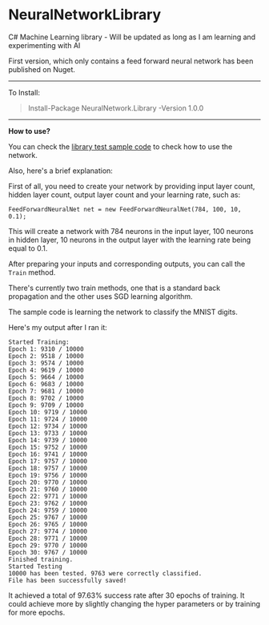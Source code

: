 # NeuralNetworkLibrary
C# Machine Learning library - Will be updated as long as I am learning and experimenting with AI 

First version, which only contains a feed forward neural network has been published on Nuget.

---

To Install:

>Install-Package NeuralNetwork.Library -Version 1.0.0

---

**How to use?**

You can check the [library test sample code](https://github.com/tiger4589/NeuralNetworkLibrary/blob/master/LibraryTest/FeedForwardTest.cs) to check how to use the network. 

Also, here's a brief explanation:

First of all, you need to create your network by providing input layer count, hidden layer count, output layer count and your learning rate, such as:

    FeedForwardNeuralNet net = new FeedForwardNeuralNet(784, 100, 10, 0.1);
    
This will create a network with 784 neurons in the input layer, 100 neurons in hidden layer, 10 neurons in the output layer with the learning rate being equal to 0.1.

After preparing your inputs and corresponding outputs, you can call the `Train` method.

There's currently two train methods, one that is a standard back propagation and the other uses SGD learning algorithm.

The sample code is learning the network to classify the MNIST digits.

Here's my output after I ran it:

	Started Training:
	Epoch 1: 9310 / 10000
	Epoch 2: 9518 / 10000
	Epoch 3: 9574 / 10000
	Epoch 4: 9619 / 10000
	Epoch 5: 9664 / 10000
	Epoch 6: 9683 / 10000
	Epoch 7: 9681 / 10000
	Epoch 8: 9702 / 10000
	Epoch 9: 9709 / 10000
	Epoch 10: 9719 / 10000
	Epoch 11: 9724 / 10000
	Epoch 12: 9734 / 10000
	Epoch 13: 9733 / 10000
	Epoch 14: 9739 / 10000
	Epoch 15: 9752 / 10000
	Epoch 16: 9741 / 10000
	Epoch 17: 9757 / 10000
	Epoch 18: 9757 / 10000
	Epoch 19: 9756 / 10000
	Epoch 20: 9770 / 10000
	Epoch 21: 9760 / 10000
	Epoch 22: 9771 / 10000
	Epoch 23: 9762 / 10000
	Epoch 24: 9759 / 10000
	Epoch 25: 9767 / 10000
	Epoch 26: 9765 / 10000
	Epoch 27: 9774 / 10000
	Epoch 28: 9771 / 10000
	Epoch 29: 9770 / 10000
	Epoch 30: 9767 / 10000
	Finished training.
	Started Testing
	10000 has been tested. 9763 were correctly classified.
	File has been successfully saved!

It achieved a total of 97.63% success rate after 30 epochs of training. It could achieve more by slightly changing the hyper parameters or by training for more epochs.


